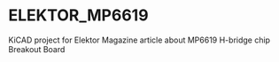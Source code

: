 # ELEKTOR_MP6619
KiCAD project for Elektor Magazine article about MP6619 H-bridge chip Breakout Board

